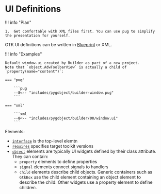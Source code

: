 # UI Definitions

!!! info "Plan"

    1.  Get comfortable with XML files first. You can use pug to simplify the presentation for yourself.

GTK UI definitions can be written in [Blueprint](https://jwestman.pages.gitlab.gnome.org/blueprint-compiler/) or XML.

!!! info "Examples"

    Default window.ui created by Builder as part of a new project.
    Note that `object.AdwToolbarView` is actually a child of `property(name="content")`:

    === "pug"

        ```pug
        --8<-- "includes/pygobject/builder-window.pug"
        ```

    === "xml"

        ```xml
        --8<-- "includes/pygobject/builder/00/window.ui"
        ```

Elements:

-   [`interface`](https://docs.gtk.org/gtk4/class.Builder.html#structure-of-ui-definitions) is the top-level elemtn
-   [`requires`](https://docs.gtk.org/gtk4/class.Builder.html#requirements) specifies target toolkit versions
-   [`object`](https://docs.gtk.org/gtk4/class.Builder.html#objects) elements are typically UI widgets defined by their class attribute. They can contain:
    -   `property` elements to define properties
    -   `signal` elements connect signals to handlers
    -   `child` elements describe child objects. 
        Generic containers such as `GtkBox` use the child element containing an object element to describe the child.
        Other widgets use a property element to define children.
